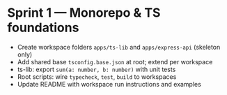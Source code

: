 # Sprint 1 — Monorepo & TS foundations

- Create workspace folders `apps/ts-lib` and `apps/express-api` (skeleton only)
- Add shared base `tsconfig.base.json` at root; extend per workspace
- ts-lib: export `sum(a: number, b: number)` with unit tests
- Root scripts: wire `typecheck`, `test`, `build` to workspaces
- Update README with workspace run instructions and examples

